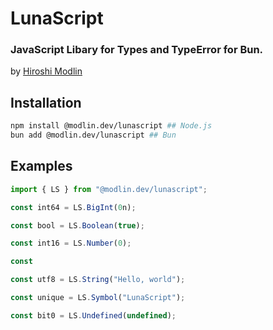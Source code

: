 # LunaScript

### JavaScript Libary for Types and TypeError for Bun.

by [Hiroshi Modlin](https://github.com/modlin-dev)

## Installation

```bash
npm install @modlin.dev/lunascript ## Node.js
bun add @modlin.dev/lunascript ## Bun
```

## Examples

```js
import { LS } from "@modlin.dev/lunascript";

const int64 = LS.BigInt(0n);

const bool = LS.Boolean(true);

const int16 = LS.Number(0);

const

const utf8 = LS.String("Hello, world");

const unique = LS.Symbol("LunaScript");

const bit0 = LS.Undefined(undefined);
```
